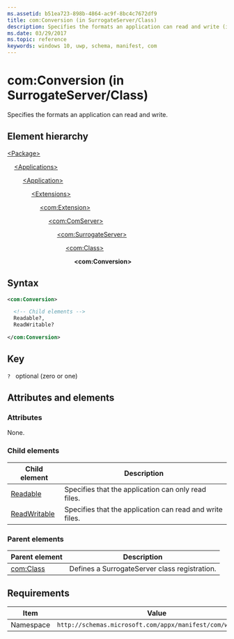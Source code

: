 ```yaml
---
ms.assetid: b51ea723-898b-4864-ac9f-8bc4c7672df9
title: com:Conversion (in SurrogateServer/Class)
description: Specifies the formats an application can read and write (in SurrogateServer/Class).
ms.date: 03/29/2017
ms.topic: reference
keywords: windows 10, uwp, schema, manifest, com
---
```


# com:Conversion (in SurrogateServer/Class)

Specifies the formats an application can read and write.

## Element hierarchy

[\<Package\>](element-package.md)

&nbsp;&nbsp;&nbsp;&nbsp;[\<Applications\>](element-applications.md)

&nbsp;&nbsp;&nbsp;&nbsp; &nbsp;&nbsp;&nbsp;&nbsp;[\<Application\>](element-application.md)

&nbsp;&nbsp;&nbsp;&nbsp; &nbsp;&nbsp;&nbsp;&nbsp; &nbsp;&nbsp;&nbsp;&nbsp;[\<Extensions\>](element-1-extensions.md)

&nbsp;&nbsp;&nbsp;&nbsp; &nbsp;&nbsp;&nbsp;&nbsp; &nbsp;&nbsp;&nbsp;&nbsp; &nbsp;&nbsp;&nbsp;&nbsp;[\<com:Extension\>](element-com-extension.md)

&nbsp;&nbsp;&nbsp;&nbsp; &nbsp;&nbsp;&nbsp;&nbsp; &nbsp;&nbsp;&nbsp;&nbsp; &nbsp;&nbsp;&nbsp;&nbsp; &nbsp;&nbsp;&nbsp;&nbsp;[\<com:ComServer\>](element-com-comserver.md)

&nbsp;&nbsp;&nbsp;&nbsp; &nbsp;&nbsp;&nbsp;&nbsp; &nbsp;&nbsp;&nbsp;&nbsp; &nbsp;&nbsp;&nbsp;&nbsp; &nbsp;&nbsp;&nbsp;&nbsp; &nbsp;&nbsp;&nbsp;&nbsp;[\<com:SurrogateServer\>](element-com-surrogateserver.md)

&nbsp;&nbsp;&nbsp;&nbsp; &nbsp;&nbsp;&nbsp;&nbsp; &nbsp;&nbsp;&nbsp;&nbsp; &nbsp;&nbsp;&nbsp;&nbsp; &nbsp;&nbsp;&nbsp;&nbsp; &nbsp;&nbsp;&nbsp;&nbsp; &nbsp;&nbsp;&nbsp;&nbsp;[\<com:Class\>](element-com-surrogateserver-class.md)

&nbsp;&nbsp;&nbsp;&nbsp; &nbsp;&nbsp;&nbsp;&nbsp; &nbsp;&nbsp;&nbsp;&nbsp; &nbsp;&nbsp;&nbsp;&nbsp; &nbsp;&nbsp;&nbsp;&nbsp; &nbsp;&nbsp;&nbsp;&nbsp; &nbsp;&nbsp;&nbsp;&nbsp; &nbsp;&nbsp;&nbsp;&nbsp;**\<com:Conversion\>**

## Syntax

```xml
<com:Conversion>

  <!-- Child elements -->
  Readable?,
  ReadWritable?

</com:Conversion>
```

## Key

`?`    optional (zero or one)

## Attributes and elements

### Attributes

None.

### Child elements

| Child element | Description |
|-|-|
| [Readable](element-com-surrogate-readable.md) | Specifies that the application can only read files. |
| [ReadWritable](element-com-surrogate-readwritable.md) | Specifies that the application can read and write files. |

### Parent elements

| Parent element | Description |
|-|-|
| [com:Class](element-com-surrogateserver-class.md) | Defines a SurrogateServer class registration. |

## Requirements

| Item  | Value  |
|--|--|
| Namespace | `http://schemas.microsoft.com/appx/manifest/com/windows10` |
